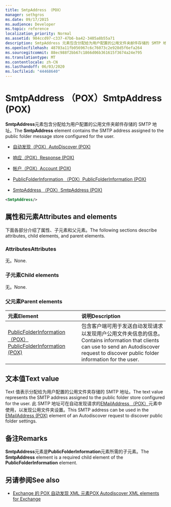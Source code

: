 ```yaml
---
title: SmtpAddress （POX）
manager: sethgros
ms.date: 09/17/2015
ms.audience: Developer
ms.topic: reference
localization_priority: Normal
ms.assetid: 984ccd97-c337-47b6-ba42-3405a8b55a71
description: SmtpAddress 元素包含分配给为用户配置的公用文件夹邮件存储的 SMTP 地址。
ms.openlocfilehash: 48703a11fb056967c6c76073c2e928d5f6efa264
ms.sourcegitcommit: 88ec988f2bb67c1866d06b361615f3674a24e795
ms.translationtype: MT
ms.contentlocale: zh-CN
ms.lasthandoff: 06/03/2020
ms.locfileid: "44468640"
---
```

# <a name="smtpaddress-pox"></a><span data-ttu-id="ea59d-103">SmtpAddress （POX）</span><span class="sxs-lookup"><span data-stu-id="ea59d-103">SmtpAddress (POX)</span></span>

<span data-ttu-id="ea59d-104">**SmtpAddress**元素包含分配给为用户配置的公用文件夹邮件存储的 SMTP 地址。</span><span class="sxs-lookup"><span data-stu-id="ea59d-104">The **SmtpAddress** element contains the SMTP address assigned to the public folder message store configured for the user.</span></span> 
  
- [<span data-ttu-id="ea59d-105">自动发现（POX）</span><span class="sxs-lookup"><span data-stu-id="ea59d-105">AutoDiscover (POX)</span></span>](autodiscover-pox.md)
  
- [<span data-ttu-id="ea59d-106">响应（POX）</span><span class="sxs-lookup"><span data-stu-id="ea59d-106">Response (POX)</span></span>](response-pox.md)
  
- [<span data-ttu-id="ea59d-107">帐户（POX）</span><span class="sxs-lookup"><span data-stu-id="ea59d-107">Account (POX)</span></span>](account-pox.md)
  
- [<span data-ttu-id="ea59d-108">PublicFolderInformation （POX）</span><span class="sxs-lookup"><span data-stu-id="ea59d-108">PublicFolderInformation (POX)</span></span>](publicfolderinformation-pox.md)
  
- [<span data-ttu-id="ea59d-109">SmtpAddress （POX）</span><span class="sxs-lookup"><span data-stu-id="ea59d-109">SmtpAddress (POX)</span></span>](smtpaddress-pox.md)
  
```XML
<SmtpAddress/>
```

## <a name="attributes-and-elements"></a><span data-ttu-id="ea59d-110">属性和元素</span><span class="sxs-lookup"><span data-stu-id="ea59d-110">Attributes and elements</span></span>

<span data-ttu-id="ea59d-111">下面各部分介绍了属性、子元素和父元素。</span><span class="sxs-lookup"><span data-stu-id="ea59d-111">The following sections describe attributes, child elements, and parent elements.</span></span>
  
### <a name="attributes"></a><span data-ttu-id="ea59d-112">Attributes</span><span class="sxs-lookup"><span data-stu-id="ea59d-112">Attributes</span></span>

<span data-ttu-id="ea59d-113">无。</span><span class="sxs-lookup"><span data-stu-id="ea59d-113">None.</span></span>
  
### <a name="child-elements"></a><span data-ttu-id="ea59d-114">子元素</span><span class="sxs-lookup"><span data-stu-id="ea59d-114">Child elements</span></span>

<span data-ttu-id="ea59d-115">无。</span><span class="sxs-lookup"><span data-stu-id="ea59d-115">None.</span></span>
  
### <a name="parent-elements"></a><span data-ttu-id="ea59d-116">父元素</span><span class="sxs-lookup"><span data-stu-id="ea59d-116">Parent elements</span></span>

|<span data-ttu-id="ea59d-117">**元素**</span><span class="sxs-lookup"><span data-stu-id="ea59d-117">**Element**</span></span>|<span data-ttu-id="ea59d-118">**说明**</span><span class="sxs-lookup"><span data-stu-id="ea59d-118">**Description**</span></span>|
|:-----|:-----|
|[<span data-ttu-id="ea59d-119">PublicFolderInformation （POX）</span><span class="sxs-lookup"><span data-stu-id="ea59d-119">PublicFolderInformation (POX)</span></span>](publicfolderinformation-pox.md) <br/> |<span data-ttu-id="ea59d-120">包含客户端可用于发送自动发现请求以发现用户公用文件夹信息的信息。</span><span class="sxs-lookup"><span data-stu-id="ea59d-120">Contains information that clients can use to send an Autodiscover request to discover public folder information for the user.</span></span>  <br/> |
   
## <a name="text-value"></a><span data-ttu-id="ea59d-121">文本值</span><span class="sxs-lookup"><span data-stu-id="ea59d-121">Text value</span></span>

<span data-ttu-id="ea59d-122">Text 值表示分配给为用户配置的公用文件夹存储的 SMTP 地址。</span><span class="sxs-lookup"><span data-stu-id="ea59d-122">The text value represents the SMTP address assigned to the public folder store configured for the user.</span></span> <span data-ttu-id="ea59d-123">此 SMTP 地址可在自动发现请求的[EMailAddress （POX）](emailaddress-pox.md)元素中使用，以发现公用文件夹设置。</span><span class="sxs-lookup"><span data-stu-id="ea59d-123">This SMTP address can be used in the [EMailAddress (POX)](emailaddress-pox.md) element of an Autodiscover request to discover public folder settings.</span></span> 
  
## <a name="remarks"></a><span data-ttu-id="ea59d-124">备注</span><span class="sxs-lookup"><span data-stu-id="ea59d-124">Remarks</span></span>

<span data-ttu-id="ea59d-125">**SmtpAddress**元素是**PublicFolderInformation**元素所需的子元素。</span><span class="sxs-lookup"><span data-stu-id="ea59d-125">The **SmtpAddress** element is a required child element of the **PublicFolderInformation** element.</span></span> 
  
## <a name="see-also"></a><span data-ttu-id="ea59d-126">另请参阅</span><span class="sxs-lookup"><span data-stu-id="ea59d-126">See also</span></span>

- [<span data-ttu-id="ea59d-127">Exchange 的 POX 自动发现 XML 元素</span><span class="sxs-lookup"><span data-stu-id="ea59d-127">POX Autodiscover XML elements for Exchange</span></span>](pox-autodiscover-xml-elements-for-exchange.md)

